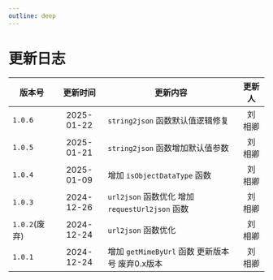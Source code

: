```yaml
---
outline: deep
---
```


# 更新日志

| 版本号        |  更新时间  | 更新内容                                        | 更新人  |
| ------------- | :--------: | ----------------------------------------------- | :-----: |
| `1.0.6`       | 2025-01-22 | `string2json` 函数默认值逻辑修复                | 刘 相卿 |
| `1.0.5`       | 2025-01-21 | `string2json` 函数增加默认值参数                | 刘 相卿 |
| `1.0.4`       | 2025-01-09 | 增加 `isObjectDataType` 函数                    | 刘 相卿 |
| `1.0.3`       | 2024-12-26 | `url2json` 函数优化 增加 `requestUrl2json` 函数 | 刘 相卿 |
| `1.0.2`(废弃) | 2024-12-24 | `url2json` 函数优化                             | 刘 相卿 |
| `1.0.1`       | 2024-12-24 | 增加 `getMimeByUrl` 函数 更新版本号 废弃0.x版本 | 刘 相卿 |

